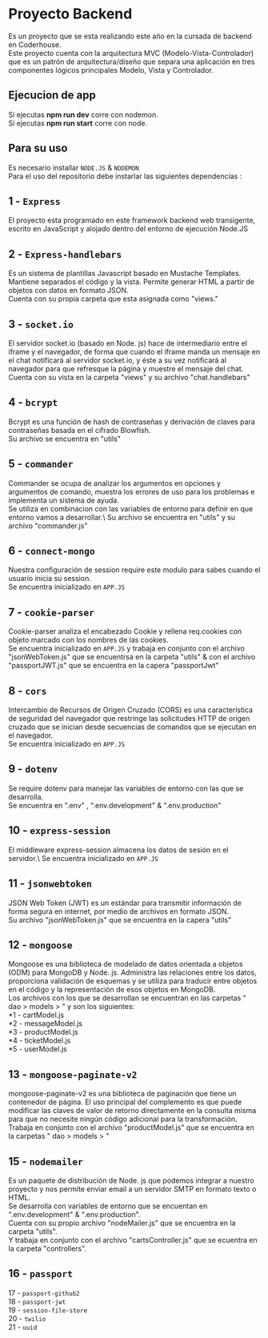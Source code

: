 # Proyecto Backend

Es un proyecto que se esta realizando este año en la cursada de backend en Coderhouse.\
Este proyecto cuenta con la arquitectura MVC (Modelo-Vista-Controlador) que es un patrón de arquitectura/diseño que separa una aplicación en tres componentes lógicos principales Modelo, Vista y Controlador.

## Ejecucion de app

Si ejecutas **npm run dev** corre con nodemon.\
Si ejecutas **npm run start** corre con node.

## Para su uso
Es necesario installar `NODE.JS` & `NODEMON`\
Para el uso del repositorio debe instarlar las siguientes dependencias :

## 1 - `Express`
El proyecto esta programado en este framework backend web transigente, escrito en JavaScript y alojado dentro del entorno de ejecución Node.JS

## 2 - `Express-handlebars`
Es un sistema de plantillas Javascript basado en Mustache Templates. Mantiene separados el código y la vista. Permite generar HTML a partir de objetos con datos en formato JSON.\
Cuenta con su propia carpeta que esta asignada como "views."

## 3 - `socket.io`
El servidor socket.io (basado en Node. js) hace de intermediario entre el iframe y el navegador, de forma que cuando el iframe manda un mensaje en el chat notificará al servidor socket.io, y éste a su vez notificará al navegador para que refresque la página y muestre el mensaje del chat.\
Cuenta con su vista en la carpeta "views" y su archivo "chat.handlebars"

## 4 - `bcrypt`
Bcrypt es una función de hash de contraseñas y derivación de claves para contraseñas basada en el cifrado Blowfish.\
Su archivo se encuentra en "utils"

## 5 - `commander`
Commander se ocupa de analizar los argumentos en opciones y argumentos de comando, muestra los errores de uso para los problemas e implementa un sistema de ayuda.\
Se utiliza en combinacion con las variables de entorno para definir en que entorno vamos a desarrollar.\ 
Su archivo se encuentra en "utils" y su archivo "commander.js"

## 6 - `connect-mongo`
Nuestra configuración de session require este modulo para sabes cuando el usuario inicia su session.\
Se encuentra inicializado en `APP.JS`

## 7 - `cookie-parser`
Cookie-parser analiza el encabezado Cookie y rellena req.cookies con objeto marcado con los nombres de las cookies.\
Se encuentra inicializado en `APP.JS` y trabaja en conjunto con el archivo "jsonWebToken.js" que se encuentrsa en la carpeta "utils" &
con el archivo "passportJWT.js" que se encuentra en la capera "passportJwt" 

## 8 - `cors`
Intercambio de Recursos de Origen Cruzado (CORS) es una característica de seguridad del navegador que restringe las solicitudes HTTP de origen cruzado que se inician desde secuencias de comandos que se ejecutan en el navegador.\
Se encuentra inicializado en `APP.JS`

## 9 - `dotenv`
Se require dotenv para manejar las variables de entorno con las que se desarrolla.\
Se encuentra en ".env" , ".env.development" & ".env.production"

## 10 - `express-session`
El middleware express-session almacena los datos de sesión en el servidor.\ 
Se encuentra inicializado en `APP.JS`

## 11 - `jsonwebtoken`
JSON Web Token (JWT) es un estándar para transmitir información de forma segura en internet, por medio de archivos en formato JSON.\
Su archivo "jsonWebToken.js" que se encuentra en la capera "utils" 

## 12 - `mongoose`
Mongoose es una biblioteca de modelado de datos orientada a objetos (ODM) para MongoDB y Node. js. Administra las relaciones entre los datos, proporciona validación de esquemas y se utiliza para traducir entre objetos en el código y la representación de esos objetos en MongoDB.\
Los archivos con los que se desarrollan se encuentran en las carpetas " dao > models > " y son los siguientes:\
*1 - cartModel.js\
*2 - messageModel.js\
*3 - productModel.js\
*4 - ticketModel.js\
*5 - userModel.js

## 13 - `mongoose-paginate-v2`
mongoose-paginate-v2 es una biblioteca de paginación que tiene un contenedor de página. El uso principal del complemento es que puede modificar las claves de valor de retorno directamente en la consulta misma para que no necesite ningún código adicional para la transformación.\
Trabaja en conjunto con el archivo "productModel.js" que se encuentra en la carpetas " dao > models > "

## 15 - `nodemailer`
Es un paquete de distribución de Node. js que podemos integrar a nuestro proyecto y nos permite enviar email a un servidor SMTP en formato texto o HTML.\
Se desarrolla con variables de entorno que se encuentan en ".env.development" & ".env.production".\
Cuenta con su propio archivo "nodeMailer.js" que se encuentra en la carpeta "utils".\
Y trabaja en conjunto con el archivo "cartsController.js" que se ecuentra en la carpeta "controllers".

## 16 - `passport`


17 - `passport-github2`\
18 - `passport-jwt`\
19 - `session-file-store`\
20 - `twilio`\
21 - `uuid`
